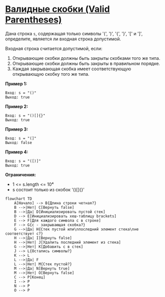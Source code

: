 # [Валидные скобки (Valid Parentheses)](https://leetcode.com/problems/valid-parentheses/description/)

Дана строка `s`, содержащая только символы '(', ')', '{', '}', '[' и ']', определите, является ли входная строка допустимой.

Входная строка считается допустимой, если:

1. Открывающие скобки должны быть закрыты скобками того же типа.
2. Открывающие скобки должны быть закрыты в правильном порядке.
3. Каждая закрывающая скобка имеет соответствующую открывающую скобку того же типа.

**Пример 1:**
```
Вход: s = "()"
Выход: true
```

**Пример 2:**
```
Вход: s = "()[]{}"
Выход: true
```

**Пример 3:**
```
Вход: s = "(]"
Выход: false
```

**Пример 4:**
```
Вход: s = "([)]"
Выход: true
```

**Ограничения:**
* 1 <= s.length <= 10⁴
* s состоит только из скобок '()[]{}'

```mermaid
flowchart TD
    A[Начало] --> B{Длина строки четная?}
    B -->|Нет| C[Вернуть false]
    B -->|Да| D[Инициализировать пустой стек]
    D --> E[Инициализировать хеш-таблицу brackets]
    E --> F[Для каждого символа c в строке]
    F --> G{c - закрывающая скобка?}
    G -->|Да| H{Стек пустой или\nпоследний элемент стека\nне соответствует c?}
    H -->|Да| I[Вернуть false]
    H -->|Нет| J[Удалить последний элемент из стека]
    G -->|Нет| K[Добавить c в стек]
    J --> L{Остались символы?}
    K --> L
    L -->|Да| F
    L -->|Нет| M{Стек пустой?}
    M -->|Да| N[Вернуть true]
    M -->|Нет| O[Вернуть false]
    C --> P[Конец]
    I --> P
    N --> P
    O --> P
```
